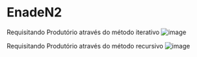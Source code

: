 # EnadeN2

Requisitando Produtório através do método iterativo
![image](https://user-images.githubusercontent.com/67877429/233797844-c61a9c49-0d65-4c9b-a10f-422af5597178.png)

Requisitando Produtório através do método recursivo
![image](https://user-images.githubusercontent.com/67877429/233797881-5548ef95-d6bf-44f1-a036-ae4cdc9c1881.png)
